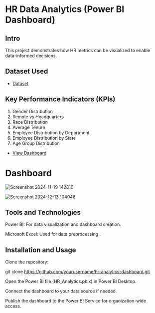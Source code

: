 # HR Data Analytics (Power BI Dashboard)
## Intro
This project demonstrates how HR metrics can be visualized to enable data-informed decisions.

## Dataset Used 
- <a href="https://github.com/likitha0606/HR_analytics/blob/main/HR%20Data.csv">Dataset</a>

## Key Performance Indicators (KPIs)
1. Gender Distribution
2. Remote vs Headquarters
3. Race Distribution
4. Average Tenure
5. Employee Distribution by Department
6. Employee Distribution by State
7. Age Group Distribution

- <a href="[(https://app.powerbi.com/groups/me/reports/95a8f368-7a75-43e9-8da1-96ccd3fc8fa2/c3077294801b934639d1?experience=power-bi)](https://app.powerbi.com/groups/me/reports/95a8f368-7a75-43e9-8da1-96ccd3fc8fa2/c3077294801b934639d1?experience=power-bi)">View Dashboard</a>

# Dashboard
![Screenshot 2024-11-19 142810](https://github.com/user-attachments/assets/7d7c36de-98fd-4689-b1c0-6b5c430a2022)

![Screenshot 2024-12-13 104046](https://github.com/user-attachments/assets/7becdc64-6352-41d0-9887-d3b19da2ffa1)

## Tools and Technologies

Power BI: For data visualization and dashboard creation.

Microsoft Excel: Used for data preprocessing .

## Installation and Usage

Clone the repository:

git clone https://github.com/yourusername/hr-analytics-dashboard.git

Open the Power BI file (HR_Analytics.pbix) in Power BI Desktop.

Connect the dashboard to your data source if needed.

Publish the dashboard to the Power BI Service for organization-wide access.



